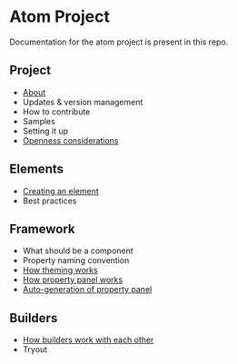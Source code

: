 # Atom Project
Documentation for the atom project is present in this repo.

## Project
* [About](about.md)
* Updates & version management
* How to contribute
* Samples
* Setting it up
* [Openness considerations](openness-considerations.md)

## Elements
* [Creating an element](creating-an-element.md)
* Best practices

## Framework
* What should be a component
* Property naming convention
* [How theming works](how-theming-works.md)
* [How property panel works](how-property-panel-works.md)
* [Auto-generation of property panel](auto-generation-of-property-panel.md)

## Builders
* [How builders work with each other](how-builders-work-with-each-other.md)
* Tryout
